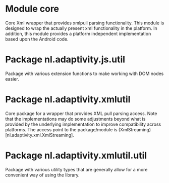 # Module core
Core Xml wrapper that provides xmlpull parsing functionality. This module
is designed to wrap the actually present xml functionality in the platform.
In addition, this module provides a platform independent implementation
based upon the Android code.

# Package nl.adaptivity.js.util
Package with various extension functions to make working with DOM nodes
easier.

# Package nl.adaptivity.xmlutil
Core package for a wrapper that provides XML pull parsing access. Note
that the implementations may do some adjustments beyond what is provided
by the underlying implementation to improve compatibility across platforms.
The access point to the package/module is (XmlStreaming)[nl.adaptivity.xml.XmlStreaming].

# Package nl.adaptivity.xmlutil.util
Package with various utility types that are generally allow for a more
convenient way of using the library.
